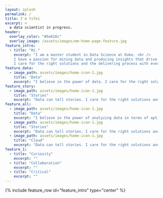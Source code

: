 ```yaml
---
layout: splash
permalink: /
title: I'm Yifei
excerpt: >
  a data scientist in progress.
header:
  overlay_color: "#5e616c"
  overlay_image: /assets/images/mm-home-page-feature.jpg
feature_intro: 
  - title: "Hi."
    excerpt: "I am a master student in Data Science at Duke. <br />
    I have a passion for mining data and producing insights that drive business decisions. <br />
    I care for the right solutions and the delivering process with ever increasing efficiency."
feature_data:
  - image_path: assets/images/home-icon-1.jpg
    title: "Data"
    excerpt: "I believe in the power of data. I care for the right solutions and the delivering process with ever increasing efficiency."
feature_story:
  - image_path: assets/images/home-icon-1.jpg
    title: "Stories"
    excerpt: "Data can tell stories. I care for the right solutions and the delivering process with ever increasing efficiency."
feature_all:
  - image_path: assets/images/home-icon-1.jpg
    title: "Data"
    excerpt: "I believe in the power of analyzing data in terms of optimizing business decisions. "
  - image_path: assets/images/home-icon-1.jpg
    title: "Stories"
    excerpt: "Data can tell stories. I care for the right solutions and the delivering process with ever increasing efficiency."
  - image_path: assets/images/home-icon-1.jpg
    title: "Cloud"
    excerpt: "Data can tell stories. I care for the right solutions and the delivering process with ever increasing efficiency."
feature_1:
  - title: "Curiosity"
    excerpt: ""
  - title: "Collaboration"
    excerpt: ""
  - title: "Critical"
    excerpt: ""
---
```


{% include feature_row id="feature_intro" type="center" %}


[vert]: # (&#124;)